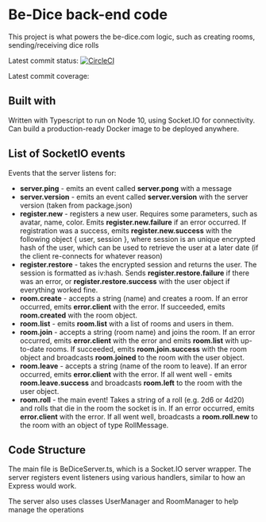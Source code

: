 # Be-Dice back-end code

This project is what powers the be-dice.com logic, such as creating rooms, sending/receiving dice rolls

Latest commit status: [![CircleCI](https://circleci.com/gh/slavabez/be-dice-server.svg?style=svg)](https://circleci.com/gh/slavabez/be-dice-server)

Latest commit coverage:

## Built with

Written with Typescript to run on Node 10, using Socket.IO for connectivity. Can build a production-ready Docker image to be deployed anywhere.

## List of SocketIO events

Events that the server listens for:

- **server.ping** - emits an event called **server.pong** with a message
- **server.version** - emits an event called **server.version** with the server version (taken from package.json)
- **register.new** - registers a new user. Requires some parameters, such as avatar, name, color. Emits **register.new.failure** if an error occurred. If registration was a success, emits **register.new.success** with the following object { user, session }, where session is an unique encrypted hash of the user, which can be used to retrieve the user at a later date (if the client re-connects for whatever reason)
- **register.restore** - takes the encrypted session and returns the user. The session is formatted as iv:hash. Sends **register.restore.failure** if there was an error, or **register.restore.success** with the user object if everything worked fine.
- **room.create** - accepts a string (name) and creates a room. If an error occurred, emits **error.client** with the error. If succeeded, emits **room.created** with the room object.
- **room.list** - emits **room.list** with a list of rooms and users in them.
- **room.join** - accepts a string (room name) and joins the room. If an error occurred, emits **error.client** with the error and emits **room.list** with up-to-date rooms. If succeeded, emits **room.join.success** with the room object and broadcasts **room.joined** to the room with the user object.
- **room.leave** - accepts a string (name of the room to leave). If an error occurred, emits **error.client** with the error. If all went well - emits **room.leave.success** and broadcasts **room.left** to the room with the user object.
- **room.roll** - the main event! Takes a string of a roll (e.g. 2d6 or 4d20) and rolls that die in the room the socket is in. If an error occurred, emits **error.client** with the error. If all went well, broadcasts a **room.roll.new** to the room with an object of type RollMessage.

## Code Structure

The main file is BeDiceServer.ts, which is a Socket.IO server wrapper. The server registers event listeners using various handlers, similar to how an Express would work.

The server also uses classes UserManager and RoomManager to help manage the operations
